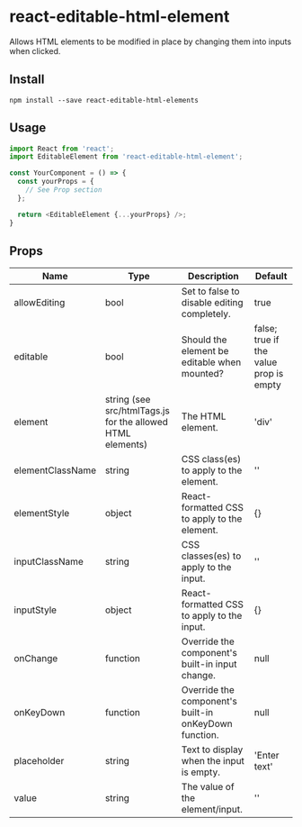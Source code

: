 # react-editable-html-element
Allows HTML elements to be modified in place by changing them into inputs when clicked.

## Install

```
npm install --save react-editable-html-elements
```

## Usage

```javascript
import React from 'react';
import EditableElement from 'react-editable-html-element';

const YourComponent = () => {
  const yourProps = {
    // See Prop section
  };

  return <EditableElement {...yourProps} />;
}

```

## Props

| Name | Type | Description | Default |
|------|------|-------------|---------|
| allowEditing | bool | Set to false to disable editing completely. | true |
| editable | bool | Should the element be editable when mounted? | false; true if the value prop is empty |
| element | string (see src/htmlTags.js for the allowed HTML elements) | The HTML element. | 'div' |
| elementClassName | string | CSS class(es) to apply to the element. | '' |
| elementStyle | object | React-formatted CSS to apply to the element. | {} |
| inputClassName | string | CSS classes(es) to apply to the input. | '' |
| inputStyle | object | React-formatted CSS to apply to the input. | {} |
| onChange | function | Override the component's built-in input change. | null |
| onKeyDown | function | Override the component's built-in onKeyDown function. | null |
| placeholder | string | Text to display when the input is empty. | 'Enter text' |
| value | string | The value of the element/input. | '' |
